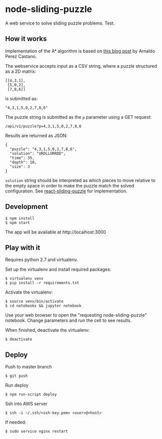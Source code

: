 # node-sliding-puzzle

A web service to solve sliding puzzle problems. Test.


## How it works

Implementation of the A* algorithm is based on [this blog post](https://www.smashingmagazine.com/2016/02/javascript-ai-html-sliding-tiles-puzzle/) by Arnaldo Perez Castano.

The webservice accepts input as a CSV string, where a puzzle structured as a 2D matrix:

```
[[4,3,1],
 [5,0,2],
 [7,8,6]]
```

is submitted as:

```
"4,3,1,5,0,2,7,8,6"
```

The puzzle string is submitted as the `p` parameter using a GET request:

```
/api/v1/puzzle?p=4,3,1,5,0,2,7,8,6
```

Results are returned as JSON:

```
{
  "puzzle": "4,3,1,5,0,2,7,8,6",
  "solution": "URDLLURRDD",
  "time": 35,
  "depth": 10,
  "size": 3
}
```

`solution` string should be interpreted as which pieces to move relative to the empty space in order to make the puzzle match the solved configuration. See [react-sliding-puzzle](https://github.com/andrewmontes87/react-sliding-puzzle) for implementation.


## Development

```
$ npm install
$ npm start
```

The app will be available at http://localhost:3000



## Play with it

Requires python 2.7 and virtualenv.

Set up the virtualenv and install required packages:

```
$ virtualenv venv
$ pip install -r requirements.txt
```

Activate the virtualenv:

```
$ source venv/bin/activate
$ cd notebooks && jupyter notebook
```

Use your web browser to open the "requesting node-sliding-puzzle" notebook.
Change parameters and run the cell to see results.

When finished, deactivate the virtualenv:

```
$ deactivate
```



## Deploy

Push to master branch

`$ git push`

Run deploy

`$ npm run-script deploy`

Ssh into AWS server

`$ ssh -i ~/.ssh/<ssh-key.pem> <user>@<host>`

If needed:

`$ sudo service nginx restart`

